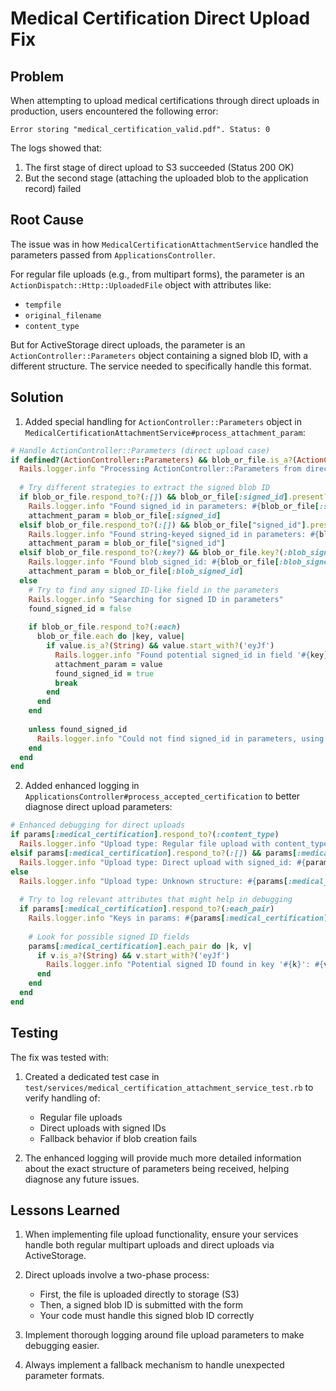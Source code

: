 # Medical Certification Direct Upload Fix

## Problem

When attempting to upload medical certifications through direct uploads in production, users encountered the following error:

```
Error storing "medical_certification_valid.pdf". Status: 0
```

The logs showed that:
1. The first stage of direct upload to S3 succeeded (Status 200 OK)
2. But the second stage (attaching the uploaded blob to the application record) failed

## Root Cause

The issue was in how `MedicalCertificationAttachmentService` handled the parameters passed from `ApplicationsController`.

For regular file uploads (e.g., from multipart forms), the parameter is an `ActionDispatch::Http::UploadedFile` object with attributes like:
- `tempfile`
- `original_filename` 
- `content_type`

But for ActiveStorage direct uploads, the parameter is an `ActionController::Parameters` object containing a signed blob ID, with a different structure. The service needed to specifically handle this format.

## Solution

1. Added special handling for `ActionController::Parameters` object in `MedicalCertificationAttachmentService#process_attachment_param`:

```ruby
# Handle ActionController::Parameters (direct upload case)
if defined?(ActionController::Parameters) && blob_or_file.is_a?(ActionController::Parameters)
  Rails.logger.info "Processing ActionController::Parameters from direct upload"
  
  # Try different strategies to extract the signed blob ID
  if blob_or_file.respond_to?(:[]) && blob_or_file[:signed_id].present?
    Rails.logger.info "Found signed_id in parameters: #{blob_or_file[:signed_id]}"
    attachment_param = blob_or_file[:signed_id]
  elsif blob_or_file.respond_to?(:[]) && blob_or_file["signed_id"].present?
    Rails.logger.info "Found string-keyed signed_id in parameters: #{blob_or_file["signed_id"]}"
    attachment_param = blob_or_file["signed_id"]
  elsif blob_or_file.respond_to?(:key?) && blob_or_file.key?(:blob_signed_id)
    Rails.logger.info "Found blob_signed_id: #{blob_or_file[:blob_signed_id]}"
    attachment_param = blob_or_file[:blob_signed_id]
  else
    # Try to find any signed ID-like field in the parameters
    Rails.logger.info "Searching for signed ID in parameters"
    found_signed_id = false
    
    if blob_or_file.respond_to?(:each)
      blob_or_file.each do |key, value|
        if value.is_a?(String) && value.start_with?('eyJf')
          Rails.logger.info "Found potential signed_id in field '#{key}': #{value[0..20]}..."
          attachment_param = value
          found_signed_id = true
          break
        end
      end
    end
    
    unless found_signed_id
      Rails.logger.info "Could not find signed_id in parameters, using as-is"
    end
  end
end
```

2. Added enhanced logging in `ApplicationsController#process_accepted_certification` to better diagnose direct upload parameters:

```ruby
# Enhanced debugging for direct uploads
if params[:medical_certification].respond_to?(:content_type)
  Rails.logger.info "Upload type: Regular file upload with content_type: #{params[:medical_certification].content_type}"
elsif params[:medical_certification].respond_to?(:[]) && params[:medical_certification][:signed_id].present?
  Rails.logger.info "Upload type: Direct upload with signed_id: #{params[:medical_certification][:signed_id][0..20]}..."
else
  Rails.logger.info "Upload type: Unknown structure: #{params[:medical_certification].class.name}"
  
  # Try to log relevant attributes that might help in debugging
  if params[:medical_certification].respond_to?(:each_pair)
    Rails.logger.info "Keys in params: #{params[:medical_certification].keys.join(', ')}"
    
    # Look for possible signed ID fields
    params[:medical_certification].each_pair do |k, v|
      if v.is_a?(String) && v.start_with?('eyJf')
        Rails.logger.info "Potential signed ID found in key '#{k}': #{v[0..20]}..."
      end
    end
  end
end
```

## Testing

The fix was tested with:

1. Created a dedicated test case in `test/services/medical_certification_attachment_service_test.rb` to verify handling of:
   - Regular file uploads 
   - Direct uploads with signed IDs
   - Fallback behavior if blob creation fails

2. The enhanced logging will provide much more detailed information about the exact structure of parameters being received, helping diagnose any future issues.

## Lessons Learned

1. When implementing file upload functionality, ensure your services handle both regular multipart uploads and direct uploads via ActiveStorage.

2. Direct uploads involve a two-phase process:
   - First, the file is uploaded directly to storage (S3) 
   - Then, a signed blob ID is submitted with the form
   - Your code must handle this signed blob ID correctly

3. Implement thorough logging around file upload parameters to make debugging easier.

4. Always implement a fallback mechanism to handle unexpected parameter formats.
